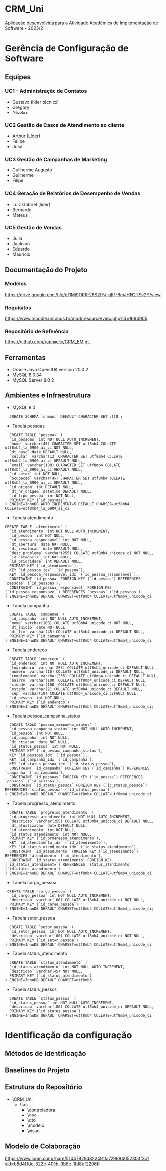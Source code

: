 # CRM_Uni
Aplicação desenvolvida para a Atividade Acadêmica de Implementação de Software - 2023/2
# Gerência de Configuração de Software
## Equipes
### UC1 - Administração de Contatos
- Gustavo (líder técnico)
- Gregory
- Nícolas
### UC2 Gestão de Casos de Atendimento ao cliente
- Arthur (Líder)
- Felipe
- José

### UC3 Gestão de Campanhas de Marketing
- Guilherme Augusto
- Guilherme
- Filipe

### UC4 Geração de Relatórios de Desempenho de Vendas
- Luiz Gabriel (líder)
- Bernardo
- Mateus
### UC5 Gestão de Vendas 
- Julia
- Jackson
- Eduardo
- Maurício

## Documentação do Projeto
### Modelos
https://drive.google.com/file/d/1Mj9ORK-28S2fFJ-rjff1-8mJHN2TSv2Y/view
### Requisitos
https://www.moodle.unisinos.br/mod/resource/view.php?id=1694905
### Repositório de Referência
https://github.com/raphaellc/CRM_EM.git

## Ferramentas
- Oracle Java OpenJDK version 20.0.2
- MySQL 8.0.34
- MySQL Server 8.0 2


## Ambientes e Infraestrutura
- MySQL 8.0
```
  CREATE SCHEMA `crmuni` DEFAULT CHARACTER SET utf8 ;
```
- Tabela pessoas
```
  CREATE TABLE `pessoas` (
  `id_pessoas` int NOT NULL AUTO_INCREMENT,
  `nome` varchar(45) CHARACTER SET utf8mb4 COLLATE utf8mb4_la_0900_ai_ci NOT NULL,
  `dt_nasc` date DEFAULT NULL,
  `celular` varchar(12) CHARACTER SET utf8mb4 COLLATE utf8mb4_la_0900_ai_ci DEFAULT NULL,
  `email` varchar(100) CHARACTER SET utf8mb4 COLLATE utf8mb4_la_0900_ai_ci DEFAULT NULL,
  `id_setor` int NOT NULL,
  `ocupacao` varchar(45) CHARACTER SET utf8mb4 COLLATE utf8mb4_la_0900_ai_ci DEFAULT NULL,
  `id_origem` int DEFAULT NULL,
  `dt_hr_origem` datetime DEFAULT NULL,
  `id_tipo_pessoa` int NOT NULL,
  PRIMARY KEY (`id_pessoas`)
) ENGINE=InnoDB AUTO_INCREMENT=5 DEFAULT CHARSET=utf8mb4 COLLATE=utf8mb4_la_0900_ai_ci
```
- Tabela atendimento
```
CREATE TABLE `atendimento` (
  `id_atendimento` int NOT NULL AUTO_INCREMENT,
  `id_pessoa` int NOT NULL,
  `id_pessoa_responsavel` int NOT NULL,
  `dt_abertura` date NOT NULL,
  `dt_resolucao` date DEFAULT NULL,
  `desc_problema` varchar(255) COLLATE utf8mb4_unicode_ci NOT NULL,
  `id_categoria` int NOT NULL,
  `id_prioridade` int DEFAULT NULL,
  PRIMARY KEY (`id_atendimento`),
  KEY `id_pessoa_idx` (`id_pessoa`),
  KEY `id_pessoa_responsavel_idx` (`id_pessoa_responsavel`),
  CONSTRAINT `id_pessoa` FOREIGN KEY (`id_pessoa`) REFERENCES `pessoas` (`id_pessoas`),
  CONSTRAINT `id_pessoa_responsavel` FOREIGN KEY (`id_pessoa_responsavel`) REFERENCES `pessoas` (`id_pessoas`)
) ENGINE=InnoDB DEFAULT CHARSET=utf8mb4 COLLATE=utf8mb4_unicode_ci

```
- Tabela campanha

```
  CREATE TABLE `campanha` (
  `id_campanha` int NOT NULL AUTO_INCREMENT,
  `nome` varchar(100) COLLATE utf8mb4_unicode_ci NOT NULL,
  `dt_inicio` date NOT NULL,
  `dt_fim` varchar(45) COLLATE utf8mb4_unicode_ci DEFAULT NULL,
  PRIMARY KEY (`id_campanha`)
) ENGINE=InnoDB DEFAULT CHARSET=utf8mb4 COLLATE=utf8mb4_unicode_ci
```
- Tabela endereco

```
  CREATE TABLE `endereco` (
  `id_endereco` int NOT NULL AUTO_INCREMENT,
  `logradouro` varchar(255) COLLATE utf8mb4_unicode_ci DEFAULT NULL,
  `numero` varchar(10) COLLATE utf8mb4_unicode_ci DEFAULT NULL,
  `complemento` varchar(255) COLLATE utf8mb4_unicode_ci DEFAULT NULL,
  `bairro` varchar(100) COLLATE utf8mb4_unicode_ci DEFAULT NULL,
  `cidade` varchar(100) COLLATE utf8mb4_unicode_ci DEFAULT NULL,
  `estado` varchar(2) COLLATE utf8mb4_unicode_ci DEFAULT NULL,
  `cep` varchar(10) COLLATE utf8mb4_unicode_ci DEFAULT NULL,
  `id_pessoa` int NOT NULL,
  PRIMARY KEY (`id_endereco`)
) ENGINE=InnoDB DEFAULT CHARSET=utf8mb4 COLLATE=utf8mb4_unicode_ci;
```
- Tabela pessoa_campanha_status
```
  CREATE TABLE `pessoa_campanha_status` (
  `id_pessoa_campanha_status` int NOT NULL AUTO_INCREMENT,
  `id_pessoa` int NOT NULL,
  `id_campanha` int NOT NULL,
  `dt_criacao` date NOT NULL,
  `id_status_pessoa` int NOT NULL,
  PRIMARY KEY (`id_pessoa_campanha_status`),
  KEY `id_pessoas_idx` (`id_pessoa`),
  KEY `id_campanha_idx` (`id_campanha`),
  KEY `id_status_pessoa_idx` (`id_status_pessoa`),
  CONSTRAINT `id_campanha` FOREIGN KEY (`id_campanha`) REFERENCES `campanha` (`id_campanha`),
  CONSTRAINT `id_pessoas` FOREIGN KEY (`id_pessoa`) REFERENCES `pessoas` (`id_pessoas`),
  CONSTRAINT `id_status_pessoa` FOREIGN KEY (`id_status_pessoa`) REFERENCES `status_pessoa` (`id_status_pessoa`)
) ENGINE=InnoDB DEFAULT CHARSET=utf8mb4 COLLATE=utf8mb4_unicode_ci
```

- Tabela progresso_atendimento
```
  CREATE TABLE `progresso_atendimento` (
  `id_progresso_atendimento` int NOT NULL AUTO_INCREMENT,
  `descricao` varchar(255) COLLATE utf8mb4_unicode_ci DEFAULT NULL,
  `dt_atualizacao` date DEFAULT NULL,
  `id_atendimento` int NOT NULL,
  `id_status_atendimento` int NOT NULL,
  PRIMARY KEY (`id_progresso_atendimento`),
  KEY `id_atendimento_idx` (`id_atendimento`),
  KEY `id_status_atendimento_idx` (`id_status_atendimento`),
  CONSTRAINT `id_atendimento` FOREIGN KEY (`id_atendimento`) REFERENCES `atendimento` (`id_atendimento`),
  CONSTRAINT `id_status_atendimento` FOREIGN KEY (`id_status_atendimento`) REFERENCES `status_atendimento` (`id_status_atendimento`)
) ENGINE=InnoDB DEFAULT CHARSET=utf8mb4 COLLATE=utf8mb4_unicode_ci
```

- Tabela cargo_pessoa
```
 CREATE TABLE `cargo_pessoa` (
  `id_cargo_pessoa` int NOT NULL AUTO_INCREMENT,
  `descricao` varchar(100) COLLATE utf8mb4_unicode_ci NOT NULL,
  PRIMARY KEY (`id_cargo_pessoa`)
) ENGINE=InnoDB DEFAULT CHARSET=utf8mb4 COLLATE=utf8mb4_unicode_ci;
```

- Tabela setor_pessoa
```
  CREATE TABLE `setor_pessoa` (
  `id_setor_pessoa` int NOT NULL AUTO_INCREMENT,
  `descricao` varchar(100) COLLATE utf8mb4_unicode_ci NOT NULL,
  PRIMARY KEY (`id_setor_pessoa`)
) ENGINE=InnoDB DEFAULT CHARSET=utf8mb4 COLLATE=utf8mb4_unicode_ci
```

- Tabela status_atendimento
```
  CREATE TABLE `status_atendimento` (
  `id_status_atendimento` int NOT NULL AUTO_INCREMENT,
  `descricao` varchar(45) NOT NULL,
  PRIMARY KEY (`id_status_atendimento`)
) ENGINE=InnoDB DEFAULT CHARSET=utf8mb3
```
- Tabela status_pessoa
```
  CREATE TABLE `status_pessoa` (
  `id_status_pessoa` int NOT NULL AUTO_INCREMENT,
  `descricao` varchar(100) COLLATE utf8mb4_unicode_ci DEFAULT NULL,
  PRIMARY KEY (`id_status_pessoa`)
) ENGINE=InnoDB DEFAULT CHARSET=utf8mb4 COLLATE=utf8mb4_unicode_ci
```

# Identificação da configuração
## Métodos de Identificação 
## Baselines do Projeto
## Estrutura do Repositório
- \CRM_Uni
  - \src
      - \controladora
      - \dao
      - \dto
      - \modelo
      - \visao
## Modelo de Colaboração

https://www.loom.com/share/51447929d822491fa729884052303f3c?sid=b8d4f1de-522e-409b-9b8e-1fd8ef2206ff